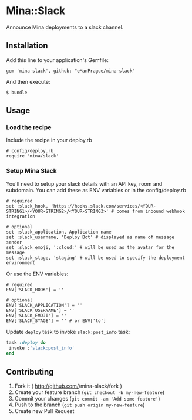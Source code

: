 # Mina::Slack

Announce Mina deployments to a slack channel.

## Installation

Add this line to your application's Gemfile:

    gem 'mina-slack', github: "eManPrague/mina-slack"

And then execute:

    $ bundle

## Usage

### Load the recipe
Include the recipe in your deploy.rb

    # config/deploy.rb
    require 'mina/slack'

### Setup Mina Slack
You'll need to setup your slack details with an API key, room and subdomain. You can add these as ENV variables or in the config/deploy.rb

    # required
    set :slack_hook, 'https://hooks.slack.com/services/<YOUR-STRING1>/<YOUR-STRING2>/<YOUR-STRING3>' # comes from inbound webhook integration

    # optional
    set :slack_application, Application name 
    set :slack_username, 'Deploy Bot' # displayed as name of message sender
    set :slack_emoji, ':cloud:' # will be used as the avatar for the message
    set :slack_stage, 'staging' # will be used to specify the deployment environment

Or use the ENV variables:

    # required
    ENV['SLACK_HOOK'] = ''

    # optional
    ENV['SLACK_APPLICATION'] = ''
    ENV['SLACK_USERNAME'] = ''
    ENV['SLACK_EMOJI'] = ''
    ENV['SLACK_STAGE'] = '' # or ENV['to']

 Update `deploy` task to invoke `slack:post_info` task:

 ```ruby
task :deploy do
  invoke :'slack:post_info'
end
```

## Contributing

1. Fork it ( http://github.com/<my-github-username>/mina-slack/fork )
2. Create your feature branch (`git checkout -b my-new-feature`)
3. Commit your changes (`git commit -am 'Add some feature'`)
4. Push to the branch (`git push origin my-new-feature`)
5. Create new Pull Request
